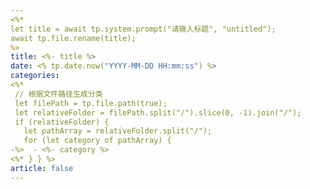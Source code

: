 ```yaml
---
<%*
let title = await tp.system.prompt("请输入标题", "untitled"); 
await tp.file.rename(title);
%>
title: <%- title %>
date: <% tp.date.now("YYYY-MM-DD HH:mm:ss") %>
categories:
<%*
 // 根据文件路径生成分类
 let filePath = tp.file.path(true);
 let relativeFolder = filePath.split("/").slice(0, -1).join("/");
 if (relativeFolder) {
   let pathArray = relativeFolder.split("/");
   for (let category of pathArray) {
-%>  - <%- category %>
<%* } } %>
article: false
---
```

